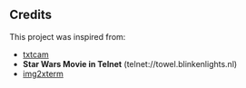 ## Credits

This project was inspired from:

  - [txtcam](https://github.com/dhotson/txtcam)
  - **Star Wars Movie in Telnet** (telnet://towel.blinkenlights.nl)
  - [img2xterm](https://github.com/rossy/img2xterm)
